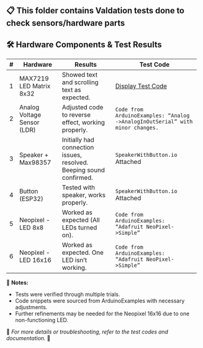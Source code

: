 ## 📋 This folder contains Valdation tests done to check sensors/hardware parts

## 🛠️ Hardware Components & Test Results

| # | **Hardware** | **Results** | **Test Code** |
|---|------------|------------|------------|
| 1 | MAX7219 LED Matrix 8x32 | Showed text and scrolling text as expected. | [Display Test Code](https://lastminuteengineers.com/max7219-dot-matrix-arduino-tutorial/) |
| 2 | Analog Voltage Sensor (LDR) | Adjusted code to reverse effect, working properly. | `Code from ArduinoExamples: “Analog ->AnalogInOutSerial” with minor changes.` |
| 3 | Speaker + Max98357 | Initially had connection issues, resolved. Beeping sound confirmed. | `SpeakerWithButton.io` Attached |
| 4 | Button (ESP32) | Tested with speaker, works properly. | `SpeakerWithButton.io` Attached |
| 5 | Neopixel - LED 8x8 | Worked as expected (All LEDs turned on). | `Code from ArduinoExamples: “Adafruit NeoPixel->Simple”` |
| 6 | Neopixel - LED 16x16 | Worked as expected. One LED isn’t working. | `Code from ArduinoExamples: “Adafruit NeoPixel->Simple”` |

📌 **Notes:**
- Tests were verified through multiple trials.
- Code snippets were sourced from ArduinoExamples with necessary adjustments.
- Further refinements may be needed for the Neopixel 16x16 due to one non-functioning LED.

📎 *For more details or troubleshooting, refer to the test codes and documentation.* 🚀
